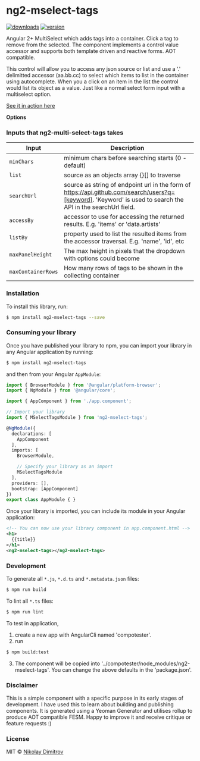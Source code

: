 # ng2-mselect-tags

[![downloads](https://img.shields.io/npm/dm/ng2-mselect-tags.svg)](https://www.npmjs.com/package/ng2-mselect-tags)
[![version](https://img.shields.io/npm/v/ng2-mselect-tags.svg)](https://www.npmjs.com/package/ng2-mselect-tags)

Angular 2+ MultiSelect which adds tags into a container. Click a tag to remove from the selected. The component implements a control value accessor and supports both template driven and reactive forms. AOT compatible.

This control will allow you to access any json source or list and use a '.' delimitted accessor (aa.bb.cc) to select which items to list in the container using autocomplete. When you a click on an item in the list the control would list its object as a value. Just like a normal select form input with a multiselect option.

[See it in action here](https://chromeye.github.io/ng2-mselect-tags/)

**Options**

### Inputs that ng2-multi-select-tags takes

| Input | Description |
| --- | --- |
| `minChars` | minimum chars before searching starts (0 - default) |
| `list` | source as an objects array {}[] to traverse |
| `searchUrl` | source as string of endpoint url in the form of https://api.github.com/search/users?q=[keyword]. 'Keyword' is used to search the API in the searchUrl field. |
| `accessBy` | accessor to use for accessing the returned results. E.g. 'items' or 'data.artists' |
| `listBy` | property used to list the resulted items from the accessor traversal. E.g. 'name', 'id', etc |
| `maxPanelHeight` | The max height in pixels that the dropdown with options could become |
| `maxContainerRows` | How many rows of tags to be shown in the collecting container |

### Installation

To install this library, run:

```bash
$ npm install ng2-mselect-tags --save
```

### Consuming your library

Once you have published your library to npm, you can import your library in any Angular application by running:

```bash
$ npm install ng2-mselect-tags
```

and then from your Angular `AppModule`:

```typescript
import { BrowserModule } from '@angular/platform-browser';
import { NgModule } from '@angular/core';

import { AppComponent } from './app.component';

// Import your library
import { MSelectTagsModule } from 'ng2-mselect-tags';

@NgModule({
  declarations: [
    AppComponent
  ],
  imports: [
    BrowserModule,

    // Specify your library as an import
    MSelectTagsModule
  ],
  providers: [],
  bootstrap: [AppComponent]
})
export class AppModule { }
```

Once your library is imported, you can include its module in your Angular application:

```xml
<!-- You can now use your library component in app.component.html -->
<h1>
  {{title}}
</h1>
<ng2-mselect-tags></ng2-mselect-tags>
```

### Development

To generate all `*.js`, `*.d.ts` and `*.metadata.json` files:

```bash
$ npm run build
```

To lint all `*.ts` files:

```bash
$ npm run lint
```

To test in application, 
1. create a new app with AngularCli named 'compotester'.
2. run

```bash
$ npm build:test
```
3. The component will be copied into '../compotester/node_modules/ng2-mselect-tags'. You can change the above defaults in the 'package.json'.

### Disclaimer

This is a simple component with a specific purpose in its early stages of development. I have used this to learn about building and publishing components. It is generated using a Yeoman Generator and utilises rollup to produce AOT compatible FESM. Happy to improve it and receive critique or feature requests :)

### License

MIT © [Nikolay Dimitrov](mailto:snoop088@gmail.com)
